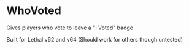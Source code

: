 # WhoVoted

Gives players who vote to leave a "I Voted" badge

Built for Lethal v62 and v64 (Should work for others though untested)